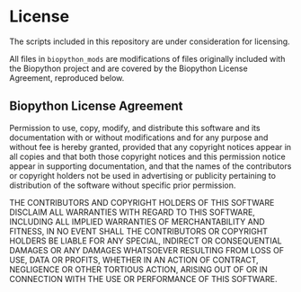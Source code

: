 # License
The scripts included in this repository are under consideration for licensing.

All files in `biopython_mods` are modifications of files originally included with the Biopython project and are covered by the Biopython License Agreement, reproduced below.

## Biopython License Agreement
Permission to use, copy, modify, and distribute this software and its documentation with or without modifications and for any purpose and without fee is hereby granted, provided that any copyright notices appear in all copies and that both those copyright notices and this permission notice appear in supporting documentation, and that the names of the contributors or copyright holders not be used in advertising or publicity pertaining to distribution of the software without specific prior permission.

THE CONTRIBUTORS AND COPYRIGHT HOLDERS OF THIS SOFTWARE DISCLAIM ALL WARRANTIES WITH REGARD TO THIS SOFTWARE, INCLUDING ALL IMPLIED WARRANTIES OF MERCHANTABILITY AND FITNESS, IN NO EVENT SHALL THE CONTRIBUTORS OR COPYRIGHT HOLDERS BE LIABLE FOR ANY SPECIAL, INDIRECT OR CONSEQUENTIAL DAMAGES OR ANY DAMAGES WHATSOEVER RESULTING FROM LOSS OF USE, DATA OR PROFITS, WHETHER IN AN ACTION OF CONTRACT, NEGLIGENCE OR OTHER TORTIOUS ACTION, ARISING OUT OF OR IN CONNECTION WITH THE USE OR PERFORMANCE OF THIS SOFTWARE.
